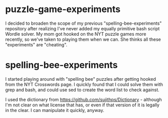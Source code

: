 # puzzle-game-experiments
I decided to broaden the scope of my previous "spelling-bee-experiments" repository after realizing I've never added my equally primitive bash script Wordle solver. My mom got hooked on the NYT puzzle games more recently, so we've taken to playing them when we can. She thinks all these "experiments" are "cheating". 

# spelling-bee-experiments
I started playing around with "spelling bee" puzzles after getting hooked from the NYT Crosswords page. I quickly found that I could solve them with grep and bash, and could use sed to create the word list to check against.

I used the dictionary from https://github.com/sujithps/Dictionary - although I'm not clear on what license that has, or even if that version of it is legally in the clear. I can manipulate it quickly, anyway.
